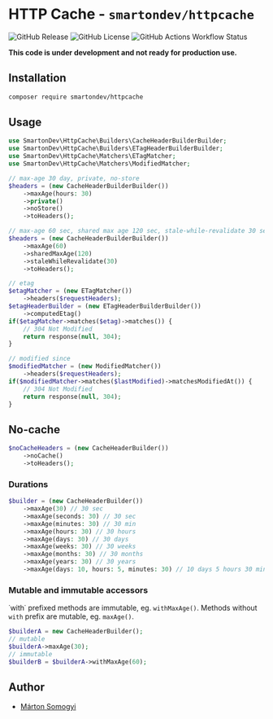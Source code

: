 # HTTP Cache - `smartondev/httpcache`

![GitHub Release](https://img.shields.io/github/v/release/smartondev/httpcache?include_prereleases)
![GitHub License](https://img.shields.io/github/license/smartondev/httpcache)
![GitHub Actions Workflow Status](https://img.shields.io/github/actions/workflow/status/smartondev/httpcache/phpunit.yml?label=tests)

**This code is under development and not ready for production use.**

## Installation

```bash
composer require smartondev/httpcache
```

## Usage

```php
use SmartonDev\HttpCache\Builders\CacheHeaderBuilderBuilder;
use SmartonDev\HttpCache\Builders\ETagHeaderBuilderBuilder;
use SmartonDev\HttpCache\Matchers\ETagMatcher;
use SmartonDev\HttpCache\Matchers\ModifiedMatcher;

// max-age 30 day, private, no-store
$headers = (new CacheHeaderBuilderBuilder())
    ->maxAge(hours: 30)
    ->private()
    ->noStore()
    ->toHeaders();

// max-age 60 sec, shared max age 120 sec, stale-while-revalidate 30 sec
$headers = (new CacheHeaderBuilderBuilder())
    ->maxAge(60)
    ->sharedMaxAge(120)
    ->staleWhileRevalidate(30)
    ->toHeaders();

// etag
$etagMatcher = (new ETagMatcher())
    ->headers($requestHeaders);
$etagHeaderBuilder = (new ETagHeaderBuilderBuilder())
    ->computedEtag()
if($etagMatcher->matches($etag)->matches()) {
    // 304 Not Modified
    return response(null, 304);
}

// modified since
$modifiedMatcher = (new ModifiedMatcher())
    ->headers($requestHeaders);
if($modifiedMatcher->matches($lastModified)->matchesModifiedAt()) {
    // 304 Not Modified
    return response(null, 304);
}
```

## No-cache

```php
$noCacheHeaders = (new CacheHeaderBuilder())
    ->noCache()
    ->toHeaders();
```

### Durations

```php
$builder = (new CacheHeaderBuilder())
    ->maxAge(30) // 30 sec
    ->maxAge(seconds: 30) // 30 sec
    ->maxAge(minutes: 30) // 30 min
    ->maxAge(hours: 30) // 30 hours
    ->maxAge(days: 30) // 30 days
    ->maxAge(weeks: 30) // 30 weeks
    ->maxAge(months: 30) // 30 months
    ->maxAge(years: 30) // 30 years
    ->maxAge(days: 10, hours: 5, minutes: 30) // 10 days 5 hours 30 minutes
```

### Mutable and immutable accessors

˙with˙ prefixed methods are immutable, eg. `withMaxAge()`. Methods without `with` prefix are mutable, eg. `maxAge()`.

```php
$builderA = new CacheHeaderBuilder();
// mutable
$builderA->maxAge(30);
// immutable
$builderB = $builderA->withMaxAge(60);
```

## Author

- [Márton Somogyi](https://github.com/kamarton)
